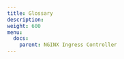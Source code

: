 ```yaml
---
title: Glossary
description:
weight: 600
menu:
  docs:
    parent: NGINX Ingress Controller
---
```

